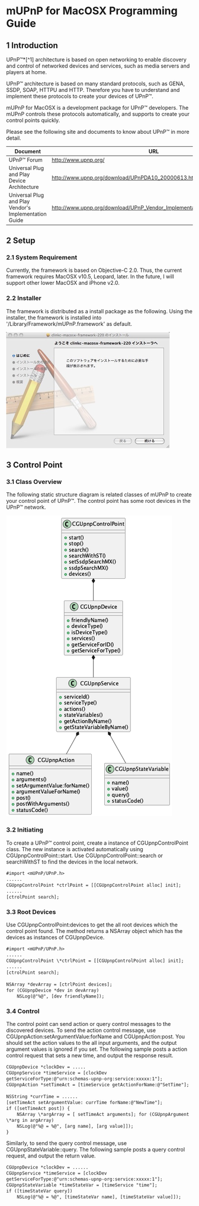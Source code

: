 # mUPnP for MacOSX Programming Guide

## 1 Introduction

UPnP™\*[^1] architecture is based on open networking to enable discovery and control of networked devices and services, such as media servers and players at home.

UPnP™ architecture is based on many standard protocols, such as GENA, SSDP, SOAP, HTTPU and HTTP. Therefore you have to understand and implement these protocols to create your devices of UPnP™.

mUPnP for MacOSX is a development package for UPnP™ developers. The mUPnP controls these protocols automatically, and supports to create your control points quickly.

Please see the following site and documents to know about UPnP™ in more detail.

| Document                                               | URL                                                                       |
|----------------------------------------------------------|---------------------------------------------------------------------------|
| UPnP™ Forum                                            | http://www.upnp.org/                                                      |
| Universal Plug and Play Device Architecture            | http://www.upnp.org/download/UPnPDA10_20000613.htm                        |
| Universal Plug and Play Vendor\'s Implementation Guide | http://www.upnp.org/download/UPnP_Vendor_Implementation_Guide_Jan2001.htm |

## 2 Setup

### 2.1 System Requirement

Currently, the framework is based on Objective-C 2.0. Thus, the current framework requires MacOSX v10.5, Leopard, later. In the future, I will support other lower MacOSX and iPhone v2.0.

### 2.2 Installer

The framework is distributed as a install package as the following. Using the installer, the framework is installed into \'/Library/Framework/mUPnP.framework\' as default.

![](img/mupnpc-objc-macosx-installer.jpg)

## 3 Control Point

### 3.1 Class Overview

The following static structure diagram is related classes of mUPnP to create your control point of UPnP™. The control point has some root devices in the UPnP™ network.

![](img/mupnp-objc-ctrlpoint-class-overview.png)

### 3.2 Initiating

To create a UPnP™ control point, create a instance of CGUpnpControlPoint class. The new instance is activated automatically using CGUpnpControlPoint::start. Use CGUpnpControlPoint::search or searchWithST to find the devices in the local network.

```
#import <mUPnP/UPnP.h>
......
CGUpnpControlPoint *ctrlPoint = [[CGUpnpControlPoint alloc] init];
......
[ctrolPoint search];
```

### 3.3 Root Devices

Use CGUpnpControlPoint:devices to get the all root devices which the control point found. The method returns a NSArray object which has the devices as instances of CGUpnpDevice.

```
#import <mUPnP/UPnP.h>
......
CGUpnpControlPoint \*ctrlPoint = [[CGUpnpControlPoint alloc] init];
......
[ctrolPoint search];

NSArray *devArray = [ctrlPoint devices];
for (CGUpnpDevice *dev in devArray)
    NSLog(@"%@", [dev friendlyName]);
```

### 3.4 Control

The control point can send action or query control messages to the discovered devices. To send the action control message, use CGUpnpAction:setArgumentValue:forName and CGUpnpAction:post. You should set the action values to the all input arguments, and the output argument values is ignored if you set. The following sample posts a action control request that sets a new time, and output the response result.

```
CGUpnpDevice *clockDev = .....
CGUpnpService *timeService = [clockDev getServiceForType:@"urn:schemas-upnp-org:service:xxxxx:1"];
CGUpnpAction *setTimeAct = [timeService getActionForName:@"SetTime"];

NSString *currTime = ......
[setTimeAct setArgumentValue: currTime forName:@"NewTime"];
if ([setTimeAct post]) {
    NSArray \*argArray = [ setTimeAct arguments]; for (CGUpnpArgument \*arg in argArray)
    NSLog(@"%@ = %@", [arg name], [arg value]]);
}
```

Similarly, to send the query control message, use CGUpnpStateVariable::query. The following sample posts a query control request, and output the return value.

```
CGUpnpDevice *clockDev = ......
CGUpnpService *timeService = [clockDev getServiceForType:@"urn:schemas-upnp-org:service:xxxxx:1"];
CGUpnpStateVariable *timeStateVar = [timeService "time"]; 
if ([timeStateVar query])
    NSLog(@"%@ = %@", [timeStateVar name], [timeStateVar value]]);
```
